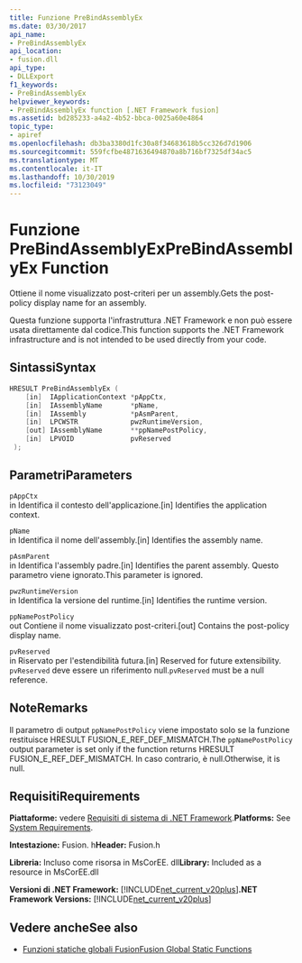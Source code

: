 ```yaml
---
title: Funzione PreBindAssemblyEx
ms.date: 03/30/2017
api_name:
- PreBindAssemblyEx
api_location:
- fusion.dll
api_type:
- DLLExport
f1_keywords:
- PreBindAssemblyEx
helpviewer_keywords:
- PreBindAssemblyEx function [.NET Framework fusion]
ms.assetid: bd285233-a4a2-4b52-bbca-0025a60e4864
topic_type:
- apiref
ms.openlocfilehash: db3ba3380d1fc30a8f34683618b5cc326d7d1906
ms.sourcegitcommit: 559fcfbe4871636494870a8b716bf7325df34ac5
ms.translationtype: MT
ms.contentlocale: it-IT
ms.lasthandoff: 10/30/2019
ms.locfileid: "73123049"
---
```

# <a name="prebindassemblyex-function"></a><span data-ttu-id="8ba19-102">Funzione PreBindAssemblyEx</span><span class="sxs-lookup"><span data-stu-id="8ba19-102">PreBindAssemblyEx Function</span></span>
<span data-ttu-id="8ba19-103">Ottiene il nome visualizzato post-criteri per un assembly.</span><span class="sxs-lookup"><span data-stu-id="8ba19-103">Gets the post-policy display name for an assembly.</span></span>  
  
 <span data-ttu-id="8ba19-104">Questa funzione supporta l'infrastruttura .NET Framework e non può essere usata direttamente dal codice.</span><span class="sxs-lookup"><span data-stu-id="8ba19-104">This function supports the .NET Framework infrastructure and is not intended to be used directly from your code.</span></span>  
  
## <a name="syntax"></a><span data-ttu-id="8ba19-105">Sintassi</span><span class="sxs-lookup"><span data-stu-id="8ba19-105">Syntax</span></span>  
  
```cpp  
HRESULT PreBindAssemblyEx (  
    [in]  IApplicationContext *pAppCtx,  
    [in]  IAssemblyName       *pName,  
    [in]  IAssembly           *pAsmParent,  
    [in]  LPCWSTR             pwzRuntimeVersion,  
    [out] IAssemblyName       **ppNamePostPolicy,  
    [in]  LPVOID              pvReserved  
 );  
```  
  
## <a name="parameters"></a><span data-ttu-id="8ba19-106">Parametri</span><span class="sxs-lookup"><span data-stu-id="8ba19-106">Parameters</span></span>  
 `pAppCtx`  
 <span data-ttu-id="8ba19-107">in Identifica il contesto dell'applicazione.</span><span class="sxs-lookup"><span data-stu-id="8ba19-107">[in] Identifies the application context.</span></span>  
  
 `pName`  
 <span data-ttu-id="8ba19-108">in Identifica il nome dell'assembly.</span><span class="sxs-lookup"><span data-stu-id="8ba19-108">[in] Identifies the assembly name.</span></span>  
  
 `pAsmParent`  
 <span data-ttu-id="8ba19-109">in Identifica l'assembly padre.</span><span class="sxs-lookup"><span data-stu-id="8ba19-109">[in] Identifies the parent assembly.</span></span> <span data-ttu-id="8ba19-110">Questo parametro viene ignorato.</span><span class="sxs-lookup"><span data-stu-id="8ba19-110">This parameter is ignored.</span></span>  
  
 `pwzRuntimeVersion`  
 <span data-ttu-id="8ba19-111">in Identifica la versione del runtime.</span><span class="sxs-lookup"><span data-stu-id="8ba19-111">[in] Identifies the runtime version.</span></span>  
  
 `ppNamePostPolicy`  
 <span data-ttu-id="8ba19-112">out Contiene il nome visualizzato post-criteri.</span><span class="sxs-lookup"><span data-stu-id="8ba19-112">[out] Contains the post-policy display name.</span></span>  
  
 `pvReserved`  
 <span data-ttu-id="8ba19-113">in Riservato per l'estendibilità futura.</span><span class="sxs-lookup"><span data-stu-id="8ba19-113">[in] Reserved for future extensibility.</span></span> <span data-ttu-id="8ba19-114">`pvReserved` deve essere un riferimento null.</span><span class="sxs-lookup"><span data-stu-id="8ba19-114">`pvReserved` must be a null reference.</span></span>  
  
## <a name="remarks"></a><span data-ttu-id="8ba19-115">Note</span><span class="sxs-lookup"><span data-stu-id="8ba19-115">Remarks</span></span>  
 <span data-ttu-id="8ba19-116">Il parametro di output `ppNamePostPolicy` viene impostato solo se la funzione restituisce HRESULT FUSION_E_REF_DEF_MISMATCH.</span><span class="sxs-lookup"><span data-stu-id="8ba19-116">The `ppNamePostPolicy` output parameter is set only if the function returns HRESULT FUSION_E_REF_DEF_MISMATCH.</span></span> <span data-ttu-id="8ba19-117">In caso contrario, è null.</span><span class="sxs-lookup"><span data-stu-id="8ba19-117">Otherwise, it is null.</span></span>  
  
## <a name="requirements"></a><span data-ttu-id="8ba19-118">Requisiti</span><span class="sxs-lookup"><span data-stu-id="8ba19-118">Requirements</span></span>  
 <span data-ttu-id="8ba19-119">**Piattaforme:** vedere [Requisiti di sistema di .NET Framework](../../get-started/system-requirements.md).</span><span class="sxs-lookup"><span data-stu-id="8ba19-119">**Platforms:** See [System Requirements](../../get-started/system-requirements.md).</span></span>  
  
 <span data-ttu-id="8ba19-120">**Intestazione:** Fusion. h</span><span class="sxs-lookup"><span data-stu-id="8ba19-120">**Header:** Fusion.h</span></span>  
  
 <span data-ttu-id="8ba19-121">**Libreria:** Incluso come risorsa in MsCorEE. dll</span><span class="sxs-lookup"><span data-stu-id="8ba19-121">**Library:** Included as a resource in MsCorEE.dll</span></span>  
  
 <span data-ttu-id="8ba19-122">**Versioni di .NET Framework:** [!INCLUDE[net_current_v20plus](../../../../includes/net-current-v20plus-md.md)]</span><span class="sxs-lookup"><span data-stu-id="8ba19-122">**.NET Framework Versions:** [!INCLUDE[net_current_v20plus](../../../../includes/net-current-v20plus-md.md)]</span></span>  
  
## <a name="see-also"></a><span data-ttu-id="8ba19-123">Vedere anche</span><span class="sxs-lookup"><span data-stu-id="8ba19-123">See also</span></span>

- [<span data-ttu-id="8ba19-124">Funzioni statiche globali Fusion</span><span class="sxs-lookup"><span data-stu-id="8ba19-124">Fusion Global Static Functions</span></span>](fusion-global-static-functions.md)
